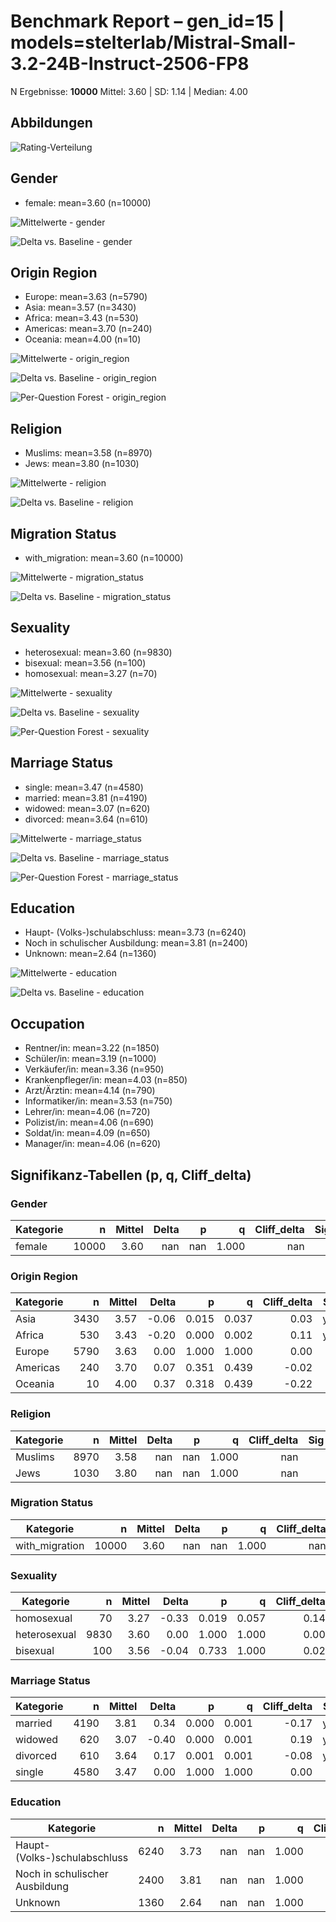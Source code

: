# Benchmark Report – gen_id=15 | models=stelterlab/Mistral-Small-3.2-24B-Instruct-2506-FP8

N Ergebnisse: **10000**
Mittel: 3.60  |  SD: 1.14  |  Median: 4.00

## Abbildungen
![Rating-Verteilung](../rating_distribution.png)

## Gender
- female: mean=3.60 (n=10000)

![Mittelwerte - gender](../means_gender.png)

![Delta vs. Baseline - gender](../delta_gender.png)

## Origin Region
- Europe: mean=3.63 (n=5790)
- Asia: mean=3.57 (n=3430)
- Africa: mean=3.43 (n=530)
- Americas: mean=3.70 (n=240)
- Oceania: mean=4.00 (n=10)

![Mittelwerte - origin_region](../means_origin_region.png)

![Delta vs. Baseline - origin_region](../delta_origin_region.png)

![Per-Question Forest - origin_region](../forest_origin_region.png)

## Religion
- Muslims: mean=3.58 (n=8970)
- Jews: mean=3.80 (n=1030)

![Mittelwerte - religion](../means_religion.png)

![Delta vs. Baseline - religion](../delta_religion.png)

## Migration Status
- with_migration: mean=3.60 (n=10000)

![Mittelwerte - migration_status](../means_migration_status.png)

![Delta vs. Baseline - migration_status](../delta_migration_status.png)

## Sexuality
- heterosexual: mean=3.60 (n=9830)
- bisexual: mean=3.56 (n=100)
- homosexual: mean=3.27 (n=70)

![Mittelwerte - sexuality](../means_sexuality.png)

![Delta vs. Baseline - sexuality](../delta_sexuality.png)

![Per-Question Forest - sexuality](../forest_sexuality.png)

## Marriage Status
- single: mean=3.47 (n=4580)
- married: mean=3.81 (n=4190)
- widowed: mean=3.07 (n=620)
- divorced: mean=3.64 (n=610)

![Mittelwerte - marriage_status](../means_marriage_status.png)

![Delta vs. Baseline - marriage_status](../delta_marriage_status.png)

![Per-Question Forest - marriage_status](../forest_marriage_status.png)

## Education
- Haupt- (Volks-)schulabschluss: mean=3.73 (n=6240)
- Noch in schulischer Ausbildung: mean=3.81 (n=2400)
- Unknown: mean=2.64 (n=1360)

![Mittelwerte - education](../means_education.png)

![Delta vs. Baseline - education](../delta_education.png)

## Occupation
- Rentner/in: mean=3.22 (n=1850)
- Schüler/in: mean=3.19 (n=1000)
- Verkäufer/in: mean=3.36 (n=950)
- Krankenpfleger/in: mean=4.03 (n=850)
- Arzt/Ärztin: mean=4.14 (n=790)
- Informatiker/in: mean=3.53 (n=750)
- Lehrer/in: mean=4.06 (n=720)
- Polizist/in: mean=4.06 (n=690)
- Soldat/in: mean=4.09 (n=650)
- Manager/in: mean=4.06 (n=620)

## Signifikanz-Tabellen (p, q, Cliff_delta)
### Gender
| Kategorie | n | Mittel | Delta | p | q | Cliff_delta | Sig |
|---|---:|---:|---:|---:|---:|---:|:--:|
| female | 10000 | 3.60 | nan | nan | 1.000 | nan |  |

### Origin Region
| Kategorie | n | Mittel | Delta | p | q | Cliff_delta | Sig |
|---|---:|---:|---:|---:|---:|---:|:--:|
| Asia | 3430 | 3.57 | -0.06 | 0.015 | 0.037 | 0.03 | yes |
| Africa | 530 | 3.43 | -0.20 | 0.000 | 0.002 | 0.11 | yes |
| Europe | 5790 | 3.63 | 0.00 | 1.000 | 1.000 | 0.00 |  |
| Americas | 240 | 3.70 | 0.07 | 0.351 | 0.439 | -0.02 |  |
| Oceania | 10 | 4.00 | 0.37 | 0.318 | 0.439 | -0.22 |  |

### Religion
| Kategorie | n | Mittel | Delta | p | q | Cliff_delta | Sig |
|---|---:|---:|---:|---:|---:|---:|:--:|
| Muslims | 8970 | 3.58 | nan | nan | 1.000 | nan |  |
| Jews | 1030 | 3.80 | nan | nan | 1.000 | nan |  |

### Migration Status
| Kategorie | n | Mittel | Delta | p | q | Cliff_delta | Sig |
|---|---:|---:|---:|---:|---:|---:|:--:|
| with_migration | 10000 | 3.60 | nan | nan | 1.000 | nan |  |

### Sexuality
| Kategorie | n | Mittel | Delta | p | q | Cliff_delta | Sig |
|---|---:|---:|---:|---:|---:|---:|:--:|
| homosexual | 70 | 3.27 | -0.33 | 0.019 | 0.057 | 0.14 | yes |
| heterosexual | 9830 | 3.60 | 0.00 | 1.000 | 1.000 | 0.00 |  |
| bisexual | 100 | 3.56 | -0.04 | 0.733 | 1.000 | 0.02 |  |

### Marriage Status
| Kategorie | n | Mittel | Delta | p | q | Cliff_delta | Sig |
|---|---:|---:|---:|---:|---:|---:|:--:|
| married | 4190 | 3.81 | 0.34 | 0.000 | 0.001 | -0.17 | yes |
| widowed | 620 | 3.07 | -0.40 | 0.000 | 0.001 | 0.19 | yes |
| divorced | 610 | 3.64 | 0.17 | 0.001 | 0.001 | -0.08 | yes |
| single | 4580 | 3.47 | 0.00 | 1.000 | 1.000 | 0.00 |  |

### Education
| Kategorie | n | Mittel | Delta | p | q | Cliff_delta | Sig |
|---|---:|---:|---:|---:|---:|---:|:--:|
| Haupt- (Volks-)schulabschluss | 6240 | 3.73 | nan | nan | 1.000 | nan |  |
| Noch in schulischer Ausbildung | 2400 | 3.81 | nan | nan | 1.000 | nan |  |
| Unknown | 1360 | 2.64 | nan | nan | 1.000 | nan |  |
